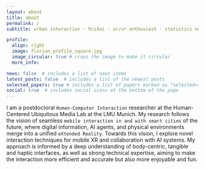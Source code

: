```yaml
---
layout: about
title: about
permalink: /
subtitle: urban interaction · hci4ai · ar/vr enthusiast · statistics nerd

profile:
  align: right
  image: florian_profile_square.jpg
  image_circular: true # crops the image to make it circular
  more_info:

news: false  # includes a list of news items
latest_posts: false  # includes a list of the newest posts
selected_papers: true # includes a list of papers marked as "selected={true}"
social: true  # includes social icons at the bottom of the page
---
```


I am a postdoctoral `Human-Computer Interaction` researcher at the Human-Centered Ubiquitous Media Lab at the LMU Munich. My research follows the vision of seamless `mobile interaction in and with smart cities` of the future, where digital information, AI agents, and physical environments merge into a unified `eXtended Reality`. Towards this vision, I explore novel interaction techniques for mobile XR and collaboration with AI systems. My approach is informed by a deep understanding of body-centric, tangible and haptic interfaces, as well as  strong technical expertise, aiming to make  the interaction more efficient and accurate but also more enjoyable and fun.
